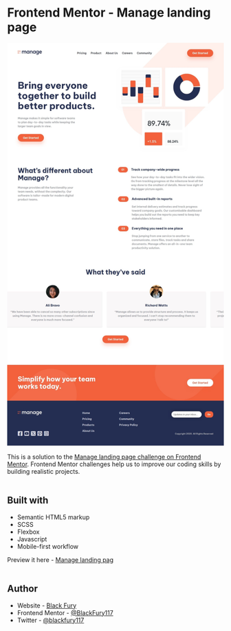 # Frontend Mentor - Manage landing page

![Design preview for the Manage landing page coding challenge](./design/screenshot-of-my-work.jpg) <br>

This is a solution to the [Manage landing page challenge on Frontend Mentor](https://www.frontendmentor.io/solutions/manage-landing-page-solution-IYvhGAobDp). Frontend Mentor challenges help us to improve our coding skills by building realistic projects. <br><br>

## Built with

- Semantic HTML5 markup
- SCSS
- Flexbox
- Javascript
- Mobile-first workflow

Preview it here - [Manage landing pag](https://blackfury117.github.io/Manage-landing-page/) <br><br>

## Author

- Website - [Black Fury](https://blackfury117.github.io/)
- Frontend Mentor - [@BlackFury117](https://www.frontendmentor.io/profile/BlackFury117)
- Twitter - [@blackfury117](https://www.twitter.com/blackfury117)